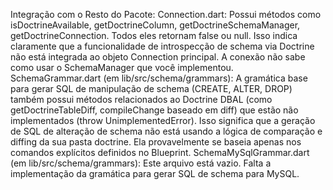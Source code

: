 Integração com o Resto do Pacote:
Connection.dart: Possui métodos como isDoctrineAvailable, getDoctrineColumn, getDoctrineSchemaManager, getDoctrineConnection. Todos eles retornam false ou null. Isso indica claramente que a funcionalidade de introspecção de schema via Doctrine não está integrada ao objeto Connection principal. A conexão não sabe como usar o SchemaManager que você implementou.
SchemaGrammar.dart (em lib/src/schema/grammars): A gramática base para gerar SQL de manipulação de schema (CREATE, ALTER, DROP) também possui métodos relacionados ao Doctrine DBAL (como getDoctrineTableDiff, compileChange baseado em diff) que estão não implementados (throw UnimplementedError). Isso significa que a geração de SQL de alteração de schema não está usando a lógica de comparação e diffing da sua pasta doctrine. Ela provavelmente se baseia apenas nos comandos explícitos definidos no Blueprint.
SchemaMySqlGrammar.dart (em lib/src/schema/grammars): Este arquivo está vazio. Falta a implementação da gramática para gerar SQL de schema para MySQL.